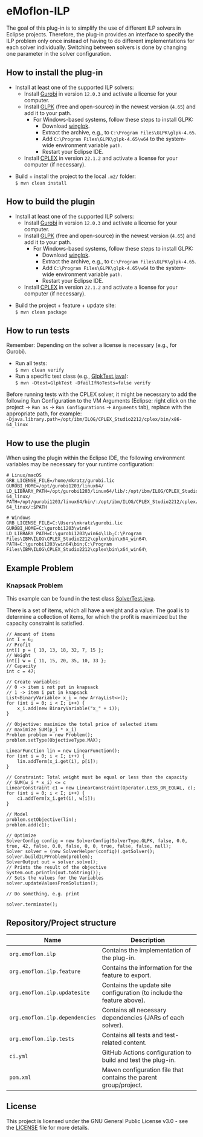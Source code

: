 # eMoflon-ILP

The goal of this plug-in is to simplify the use of different ILP solvers in Eclipse projects.
Therefore, the plug-in provides an interface to specify the ILP problem only once instead of having to do different implementations for each solver individually.
Switching between solvers is done by changing one parameter in the solver configuration.


## How to install the plug-in

* Install at least one of the supported ILP solvers:
    * Install [Gurobi](https://www.gurobi.com/) in version `12.0.3` and activate a license for your computer.
    * Install [GLPK](https://www.gnu.org/software/glpk/) (free and open-source) in the newest version (`4.65`) and add it to your path.
      * For Windows-based systems, follow these steps to install GLPK:
        * Download [winglpk](https://sourceforge.net/projects/winglpk/files/winglpk/GLPK-4.65/).
        * Extract the archive, e.g., to `C:\Program Files\GLPK\glpk-4.65`.
        * Add `C:\Program Files\GLPK\glpk-4.65\w64` to the system-wide environment variable `path`.
        * Restart your Eclipse IDE.
    * Install [CPLEX](https://www.ibm.com/analytics/cplex-optimizer) in version `22.1.2` and activate a license for your computer (if necessary).
 
- Build + install the project to the local `.m2/` folder:  
  `$ mvn clean install`


## How to build the plugin

* Install at least one of the supported ILP solvers:
    * Install [Gurobi](https://www.gurobi.com/) in version `12.0.3` and activate a license for your computer.
    * Install [GLPK](https://www.gnu.org/software/glpk/) (free and open-source) in the newest version (`4.65`) and add it to your path.
      * For Windows-based systems, follow these steps to install GLPK:
        * Download [winglpk](https://sourceforge.net/projects/winglpk/files/winglpk/GLPK-4.65/).
        * Extract the archive, e.g., to `C:\Program Files\GLPK\glpk-4.65`.
        * Add `C:\Program Files\GLPK\glpk-4.65\w64` to the system-wide environment variable `path`.
        * Restart your Eclipse IDE.
    * Install [CPLEX](https://www.ibm.com/analytics/cplex-optimizer) in version `22.1.2` and activate a license for your computer (if necessary).
 
- Build the project + feature + update site:  
  `$ mvn clean package`


## How to run tests

Remember: Depending on the solver a license is necessary (e.g., for Gurobi).

- Run all tests:  
  `$ mvn clean verify`
- Run a specific test class (e.g., [GlpkTest.java](org.emoflon.ilp.tests/src/org/emoflon/ilp/tests/GlpkTest.java)):  
  `$ mvn -Dtest=GlpkTest -DfailIfNoTests=false verify`

Before running tests with the CPLEX solver, it might be necessary to add the following Run Configuration to the VM Arguments (Eclipse: right click on the project -> `Run as` -> `Run Configurations` -> `Arguments` tab), replace with the appropriate path, for example:  
`-Djava.library.path=/opt/ibm/ILOG/CPLEX_Studio2212/cplex/bin/x86-64_linux`


## How to use the plugin

When using the plugin within the Eclipse IDE, the following environment variables may be necessary for your runtime configuration:
```
# Linux/macOS
GRB_LICENSE_FILE=/home/mkratz/gurobi.lic
GUROBI_HOME=/opt/gurobi1203/linux64/
LD_LIBRARY_PATH=/opt/gurobi1203/linux64/lib/:/opt/ibm/ILOG/CPLEX_Studio2212/cplex/bin/x86-64_linux/
PATH=/opt/gurobi1203/linux64/bin/:/opt/ibm/ILOG/CPLEX_Studio2212/cplex/bin/x86-64_linux/:$PATH

# Windows
GRB_LICENSE_FILE=C:\Users\mkratz\gurobi.lic
GUROBI_HOME=C:\gurobi1203\win64
LD_LIBRARY_PATH=C:\gurobi1203\win64\lib;C:\Program Files\IBM\ILOG\CPLEX_Studio2212\cplex\bin\x64_win64\
PATH=C:\gurobi1203\win64\bin;C:\Program Files\IBM\ILOG\CPLEX_Studio2212\cplex\bin\x64_win64\
```


## Example Problem

### Knapsack Problem

This example can be found in the test class [SolverTest.java](org.emoflon.ilp.tests/src/org/emoflon/ilp/tests/SolverTest.java).

There is a set of items, which all have a weight and a value.
The goal is to determine a collection of items, for which the profit is maximized but the capacity constraint is satisfied.

```
// Amount of items
int I = 6;
// Profit
int[] p = { 10, 13, 18, 32, 7, 15 };
// Weight
int[] w = { 11, 15, 20, 35, 10, 33 };
// Capacity
int c = 47;

// Create variables:
// 0 -> item i not put in knapsack
// 1 -> item i put in knapsack
List<BinaryVariable> x_i = new ArrayList<>();
for (int i = 0; i < I; i++) {
	x_i.add(new BinaryVariable("x_" + i));
}

// Objective: maximize the total price of selected items
// maximize SUM(p_i * x_i)
Problem problem = new Problem();
problem.setType(ObjectiveType.MAX);

LinearFunction lin = new LinearFunction();
for (int i = 0; i < I; i++) {
	lin.addTerm(x_i.get(i), p[i]);
}

// Constraint: Total weight must be equal or less than the capacity
// SUM(w_i * x_i) <= c
LinearConstraint c1 = new LinearConstraint(Operator.LESS_OR_EQUAL, c);
for (int i = 0; i < I; i++) {
	c1.addTerm(x_i.get(i), w[i]);
}

// Model
problem.setObjective(lin);
problem.add(c1);

// Optimize
SolverConfig config = new SolverConfig(SolverType.GLPK, false, 0.0, true, 42, false, 0.0, false, 0, 0, true, false, false, null);
Solver solver = (new SolverHelper(config)).getSolver();
solver.buildILPProblem(problem);
SolverOutput out = solver.solve();
// Prints the result of the objective
System.out.println(out.toString());
// Sets the values for the Variables
solver.updateValuesFromSolution();

// Do something, e.g. print

solver.terminate();
```

## Repository/Project structure

| **Name**                        | **Description**                                                        |
| ------------------------------- | ---------------------------------------------------------------------- |
| `org.emoflon.ilp`               | Contains the implementation of the plug-in.                            |
| `org.emoflon.ilp.feature`       | Contains the information for the feature to export.                    |
| `org.emoflon.ilp.updatesite`    | Contains the update site configuration (to include the feature above). |
| `org.emoflon.ilp.dependencies`  | Contains all necessary dependencies (JARs of each solver).             |
| `org.emoflon.ilp.tests`         | Contains all tests and test-related content.                           |
| `ci.yml`                        | GitHub Actions configuration to build and test the plug-in.            |
| `pom.xml`                       | Maven configuration file that contains the parent group/project.       |


## License

This project is licensed under the GNU General Public License v3.0 - see the [LICENSE](LICENSE) file for more details.
